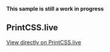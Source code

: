 **This sample is still a work in progress**

## PrintCSS.live

[View directly on PrintCSS.live](https://printcss.live/MVyb8mdvAZ)